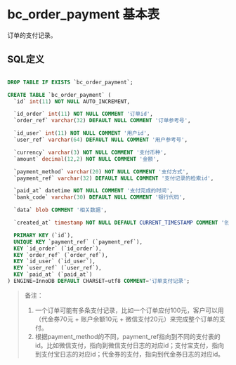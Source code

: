 # bc_order_payment 基本表

订单的支付记录。

## SQL定义

```sql

DROP TABLE IF EXISTS `bc_order_payment`;

CREATE TABLE `bc_order_payment` (
  `id` int(11) NOT NULL AUTO_INCREMENT,

  `id_order` int(11) NOT NULL COMMENT '订单id',
  `order_ref` varchar(32) DEFAULT NULL COMMENT '订单参考号',

  `id_user` int(11) NOT NULL COMMENT '用户id',
  `user_ref` varchar(64) DEFAULT NULL COMMENT '用户参考号',

  `currency` varchar(3) NOT NULL COMMENT '支付币种',
  `amount` decimal(12,2) NOT NULL COMMENT '金额',

  `payment_method` varchar(20) NOT NULL COMMENT '支付方式',
  `payment_ref` varchar(32) DEFAULT NULL COMMENT '支付记录的检索id',

  `paid_at` datetime NOT NULL COMMENT '支付完成的时间',
  `bank_code` varchar(30) DEFAULT NULL COMMENT '银行代码',

  `data` blob COMMENT '相关数据',

  `created_at` timestamp NOT NULL DEFAULT CURRENT_TIMESTAMP COMMENT '创建时间',

  PRIMARY KEY (`id`),
  UNIQUE KEY `payment_ref` (`payment_ref`),
  KEY `id_order` (`id_order`),
  KEY `order_ref` (`order_ref`),
  KEY `id_user` (`id_user`),
  KEY `user_ref` (`user_ref`),
  KEY `paid_at` (`paid_at`)
) ENGINE=InnoDB DEFAULT CHARSET=utf8 COMMENT='订单支付记录';

```

> 备注：
> 1. 一个订单可能有多条支付记录，比如一个订单应付100元，客户可以用（代金券70元 + 账户余额10元 + 微信支付20元）来完成整个订单的支付。
> 2. 根据payment_method的不同，payment_ref指向到不同的支付表的id。比如微信支付，指向到微信支付日志的对应id；支付宝支付，指向到支付宝日志的对应id；代金券的支付，指向到代金券日志的对应id。